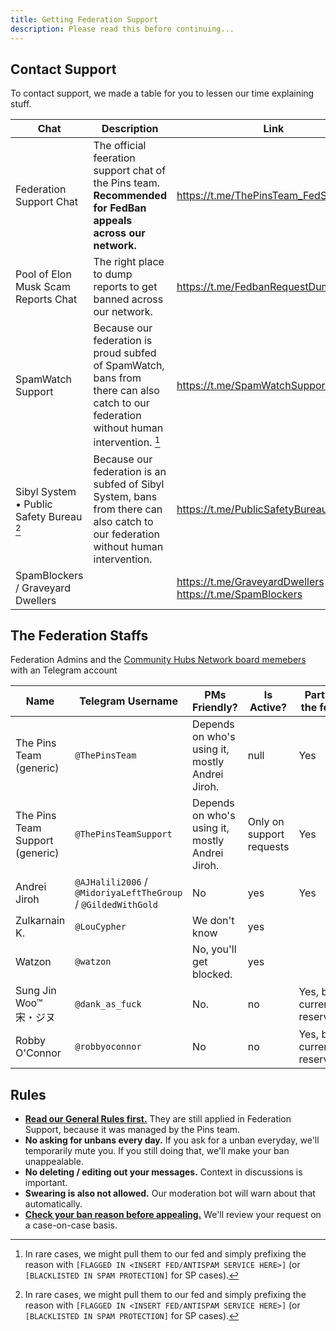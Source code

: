 ```yaml
---
title: Getting Federation Support
description: Please read this before continuing...
---
```


## Contact Support

To contact support, we made a table for you to lessen our time explaining stuff.

| Chat | Description | Link |
| ----- | ----- | ----- |
| Federation Support Chat | The official feeration support chat of the Pins team. **Recommended for FedBan appeals across our network.** | <https://t.me/ThePinsTeam_FedSupport> |
| Pool of Elon Musk Scam Reports Chat | The right place to dump reports to get banned across our network. | <https://t.me/FedbanRequestDumpingHub> |
| SpamWatch Support | Because our federation is proud subfed of SpamWatch, bans from there can also catch to our federation without human intervention. [^1] | <https://t.me/SpamWatchSupport> |
| Sibyl System • Public Safety Bureau [^1] | Because our federation is an subfed of Sibyl System, bans from there can also catch to our federation without human intervention. | <https://t.me/PublicSafetyBureau>
| SpamBlockers / Graveyard Dwellers | | <https://t.me/GraveyardDwellers> / <https://t.me/SpamBlockers>

## The Federation Staffs

Federation Admins and the [Community Hubs Network board memebers](https://github.com/MadeByThePinsHub/Community-Hubs-Network-Board) with an Telegram account

| Name | Telegram Username | PMs Friendly? | Is Active? | Part of the fed?
| ----- | ----- | ----- | ----- | ---
| The Pins Team (generic) | `@ThePinsTeam` | Depends on who's using it, mostly Andrei Jiroh. | null | Yes
| The Pins Team Support (generic) | `@ThePinsTeamSupport` | Depends on who's using it, mostly Andrei Jiroh. | Only on support requests | Yes
| Andrei Jiroh | `@AJHalili2006` / `@MidoriyaLeftTheGroup` / `@GildedWithGold` | No | yes | Yes
| ‌Zulkarnain ‌K. | `@LouCypher` | We don't know | yes |
| Watzon | `@watzon` | No, you'll get blocked. | yes |
| Sung Jin Woo™ 宋・ジヌ | `@dank_as_fuck` | No. | no | Yes, but currently reserved.
| Robby O'Connor | `@robbyoconnor` | No | no | Yes, but currently reserved.

## Rules

- [**Read our General Rules first.**](https://telegra.ph/Community-Hub-Network-Rules-for-Telegram-Chats-05-24) They are still applied in
Federation Support, because it was managed by the Pins team.
- **No asking for unbans every day.** If you ask for a unban everyday, we'll temporarily mute you. If you still doing that, we'll
make your ban unappealable.
- **No deleting / editing out your messages.** Context in discussions is important.
- **Swearing is also not allowed.** Our moderation bot will warn about that automatically.
- [**Check your ban reason before appealing.**](./fedban-reasons.md) We'll review your request on a case-on-case basis.

[^1]: In rare cases, we might pull them to our fed and simply prefixing the reason with `[FLAGGED IN <INSERT FED/ANTISPAM SERVICE HERE>]` (or `[BLACKLISTED IN SPAM PROTECTION]` for SP cases).